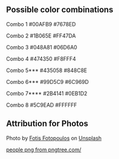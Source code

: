 ## Possible color combinations

Combo 1
#00AFB9
#7678ED

Combo 2
#1B065E
#FF47DA

Combo 3
#048A81 
#06D6A0

Combo 4
#474350
#F8FFF4

Combo 5***
#435058
#848C8E

Combo 6***
#99D5C9
#6C969D

Combo 7****
#2B4141
#0EB1D2

Combo 8 
#5C9EAD
#FFFFFF


## Attribution for Photos
Photo by <a href="https://unsplash.com/@ffstop?utm_source=unsplash&utm_medium=referral&utm_content=creditCopyText">Fotis Fotopoulos</a> on <a href="https://unsplash.com/photos/LJ9KY8pIH3E?utm_source=unsplash&utm_medium=referral&utm_content=creditCopyText">Unsplash</a>
  
<a href='https://pngtree.com/so/people'>people png from pngtree.com/</a>